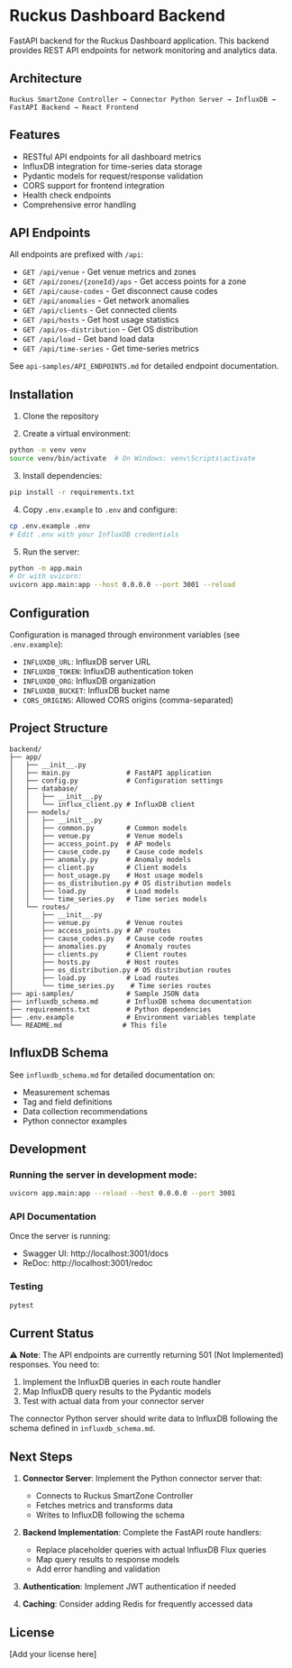 # Ruckus Dashboard Backend

FastAPI backend for the Ruckus Dashboard application. This backend provides REST API endpoints for network monitoring and analytics data.

## Architecture

```
Ruckus SmartZone Controller → Connector Python Server → InfluxDB → FastAPI Backend → React Frontend
```

## Features

- RESTful API endpoints for all dashboard metrics
- InfluxDB integration for time-series data storage
- Pydantic models for request/response validation
- CORS support for frontend integration
- Health check endpoints
- Comprehensive error handling

## API Endpoints

All endpoints are prefixed with `/api`:

- `GET /api/venue` - Get venue metrics and zones
- `GET /api/zones/{zoneId}/aps` - Get access points for a zone
- `GET /api/cause-codes` - Get disconnect cause codes
- `GET /api/anomalies` - Get network anomalies
- `GET /api/clients` - Get connected clients
- `GET /api/hosts` - Get host usage statistics
- `GET /api/os-distribution` - Get OS distribution
- `GET /api/load` - Get band load data
- `GET /api/time-series` - Get time-series metrics

See `api-samples/API_ENDPOINTS.md` for detailed endpoint documentation.

## Installation

1. Clone the repository

2. Create a virtual environment:
```bash
python -m venv venv
source venv/bin/activate  # On Windows: venv\Scripts\activate
```

3. Install dependencies:
```bash
pip install -r requirements.txt
```

4. Copy `.env.example` to `.env` and configure:
```bash
cp .env.example .env
# Edit .env with your InfluxDB credentials
```

5. Run the server:
```bash
python -m app.main
# Or with uvicorn:
uvicorn app.main:app --host 0.0.0.0 --port 3001 --reload
```

## Configuration

Configuration is managed through environment variables (see `.env.example`):

- `INFLUXDB_URL`: InfluxDB server URL
- `INFLUXDB_TOKEN`: InfluxDB authentication token
- `INFLUXDB_ORG`: InfluxDB organization
- `INFLUXDB_BUCKET`: InfluxDB bucket name
- `CORS_ORIGINS`: Allowed CORS origins (comma-separated)

## Project Structure

```
backend/
├── app/
│   ├── __init__.py
│   ├── main.py              # FastAPI application
│   ├── config.py            # Configuration settings
│   ├── database/
│   │   ├── __init__.py
│   │   └── influx_client.py # InfluxDB client
│   ├── models/
│   │   ├── __init__.py
│   │   ├── common.py        # Common models
│   │   ├── venue.py         # Venue models
│   │   ├── access_point.py  # AP models
│   │   ├── cause_code.py    # Cause code models
│   │   ├── anomaly.py       # Anomaly models
│   │   ├── client.py        # Client models
│   │   ├── host_usage.py    # Host usage models
│   │   ├── os_distribution.py # OS distribution models
│   │   ├── load.py          # Load models
│   │   └── time_series.py   # Time series models
│   └── routes/
│       ├── __init__.py
│       ├── venue.py         # Venue routes
│       ├── access_points.py # AP routes
│       ├── cause_codes.py   # Cause code routes
│       ├── anomalies.py     # Anomaly routes
│       ├── clients.py       # Client routes
│       ├── hosts.py         # Host routes
│       ├── os_distribution.py # OS distribution routes
│       ├── load.py          # Load routes
│       └── time_series.py    # Time series routes
├── api-samples/             # Sample JSON data
├── influxdb_schema.md       # InfluxDB schema documentation
├── requirements.txt         # Python dependencies
├── .env.example             # Environment variables template
└── README.md               # This file
```

## InfluxDB Schema

See `influxdb_schema.md` for detailed documentation on:
- Measurement schemas
- Tag and field definitions
- Data collection recommendations
- Python connector examples

## Development

### Running the server in development mode:

```bash
uvicorn app.main:app --reload --host 0.0.0.0 --port 3001
```

### API Documentation

Once the server is running:
- Swagger UI: http://localhost:3001/docs
- ReDoc: http://localhost:3001/redoc

### Testing

```bash
pytest
```

## Current Status

⚠️ **Note**: The API endpoints are currently returning 501 (Not Implemented) responses. You need to:

1. Implement the InfluxDB queries in each route handler
2. Map InfluxDB query results to the Pydantic models
3. Test with actual data from your connector server

The connector Python server should write data to InfluxDB following the schema defined in `influxdb_schema.md`.

## Next Steps

1. **Connector Server**: Implement the Python connector server that:
   - Connects to Ruckus SmartZone Controller
   - Fetches metrics and transforms data
   - Writes to InfluxDB following the schema

2. **Backend Implementation**: Complete the FastAPI route handlers:
   - Replace placeholder queries with actual InfluxDB Flux queries
   - Map query results to response models
   - Add error handling and validation

3. **Authentication**: Implement JWT authentication if needed

4. **Caching**: Consider adding Redis for frequently accessed data

## License

[Add your license here]

